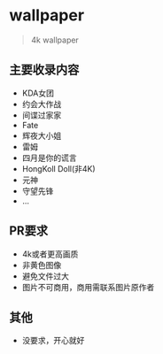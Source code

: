# wallpaper

> 4k wallpaper

## 主要收录内容

- KDA女团
- 约会大作战
- 间谍过家家
- Fate
- 辉夜大小姐
- 雷姆
- 四月是你的谎言
- HongKoll Doll(非4K)
- 元神
- 守望先锋
- ...

## PR要求

- 4k或者更高画质
- 非黄色图像
- 避免文件过大
- 图片不可商用，商用需联系图片原作者

## 其他

- 没要求，开心就好


